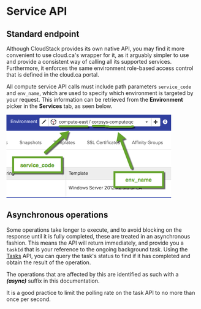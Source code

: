 # Service API
## Standard endpoint
Although CloudStack provides its own  native API, you may find it more convenient to use cloud.ca's wrapper for it, as it arguably simpler to use and provide a consistent way of calling all its supported services. Furthermore, it enforces the same environment role-based access control that is defined in the cloud.ca portal.

All compute service API calls must include path parameters `service_code` and `env_name`, which are used to specify which environment is targeted by your request. This information can be retrieved from the **Environment** picker in the **Services** tab, as seen below.

![Retrieve service_code and env_name](/images/service_environment.png)


## Asynchronous operations

Some operations take longer to execute, and to avoid blocking on the response until it is fully completed, these are treated in an asynchronous fashion. This means the API will return immediately, and provide you a `taskId` that is your reference to the ongoing background task. Using the [Tasks](#tasks) API, you can query the task's status to find if it has completed and obtain the result of the operation.

The operations that are affected by this are identified as such with a ***(async)*** suffix in this documentation.

<aside class="warning">
It is a good practice to limit the polling rate on the task API to no more than once per second.
</aside>
